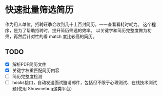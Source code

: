 # 快速批量筛选简历
作为用人单位，招聘旺季会收到几十上百封简历，一一查看看耗时耗力。
这个程序，是为了帮助招聘时，提升简历筛选的效率。
以关键字和简历完整度做为初筛，再然后针对性的看 match 度比较高的简历。

## TODO
- [x] 解析PDF简历文件
- [x] 关键字权重匹配简历内容
- [ ] 简历完整度检测
- [ ] hooks接口，自动发送面试邀请邮件，包括但不限于心理测试、在线技术测试题(使用 Showmebug这类平台)